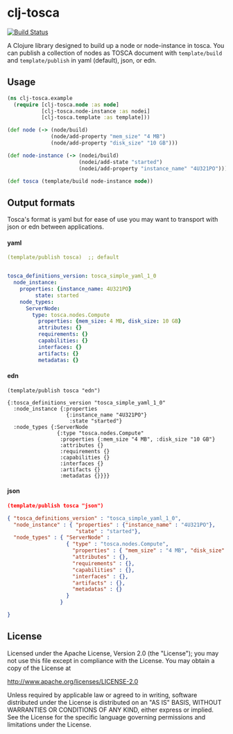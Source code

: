 # clj-tosca
[![Build Status](https://travis-ci.org/electric-it/clj-tosca.svg)](https://travis-ci.org/electric-it/clj-tosca)

A Clojure library designed to build up a node or node-instance in tosca. You can publish a collection of nodes as TOSCA document with `template/build` and `template/publish` in yaml (default), json, or edn.

## Usage

```clj
(ns clj-tosca.example
  (require [clj-tosca.node :as node]
           [clj-tosca.node-instance :as nodei]
           [clj-tosca.template :as template]))

(def node (-> (node/build)
              (node/add-property "mem_size" "4 MB")
              (node/add-property "disk_size" "10 GB")))

(def node-instance (-> (nodei/build)
                       (nodei/add-state "started")
                       (nodei/add-property "instance_name" "4U321PO")))

(def tosca (template/build node-instance node))
```

## Output formats

Tosca's format is yaml but for ease of use you may want to transport with json or edn between applications.


#### yaml

```yaml
(template/publish tosca)  ;; default


tosca_definitions_version: tosca_simple_yaml_1_0
  node_instance:
    properties: {instance_name: 4U321PO}
         state: started
    node_types:
      ServerNode:
        type: tosca.nodes.Compute
          properties: {mem_size: 4 MB, disk_size: 10 GB}
          attributes: {}
          requirements: {}
          capabilities: {}
          interfaces: {}
          artifacts: {}
          metadatas: {}
```

#### edn

```edn
(template/publish tosca "edn")

{:tosca_definitions_version "tosca_simple_yaml_1_0"
  :node_instance {:properties
                   {:instance_name "4U321PO"}
                    :state "started"}
  :node_types {:ServerNode
                {:type "tosca.nodes.Compute"
                 :properties {:mem_size "4 MB", :disk_size "10 GB"}
                 :attributes {}
                 :requirements {}
                 :capabilities {}
                 :interfaces {}
                 :artifacts {}
                 :metadatas {}}}}
```

#### json

```json
(template/publish tosca "json")

{ "tosca_definitions_version" : "tosca_simple_yaml_1_0",
  "node_instance" : { "properties" : {"instance_name" : "4U321PO"},
                      "state" : "started"},
  "node_types" : { "ServerNode" :
                   { "type" : "tosca.nodes.Compute",
                     "properties" : { "mem_size" : "4 MB", "disk_size" : "10 GB"},
                     "attributes" : {},
                     "requirements" : {},
                     "capabilities" : {},
                     "interfaces" : {},
                     "artifacts" : {},
                     "metadatas" : {}
                   }
                 }

}
```

## License

Licensed under the Apache License, Version 2.0 (the "License");
you may not use this file except in compliance with the License.
You may obtain a copy of the License at

http://www.apache.org/licenses/LICENSE-2.0

Unless required by applicable law or agreed to in writing, software distributed under the License is distributed on an "AS IS" BASIS, WITHOUT WARRANTIES OR CONDITIONS OF ANY KIND, either express or implied. See the License for the specific language governing permissions and limitations under the License.
